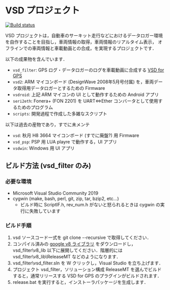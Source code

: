 VSD プロジェクト
======================
[![Build status](https://ci.appveyor.com/api/projects/status/5ggfucun3x6m8vt0/branch/master?svg=true)](https://ci.appveyor.com/project/YoshiNRT/vsd/branch/master)

VSD プロジェクトは，自動車のサーキット走行などにおけるデータロガー環境を自作することを目指し，車両情報の取得，車両情報のリアルタイム表示，
オフラインでの車両情報と車載動画との合成，を実現するプロジェクトです．

以下の成果物を含んでいます．  

* `vsd_filter`: GPS ログ・データロガーのログを車載動画に合成する [VSD for GPS](https://sites.google.com/site/vsdforgps/home/vsd-for-gps)
* `vsd2`: ARM マイコンボード (DesignWave 2008年5月号付属) を，車両データ取得用データロガーとするための Firmware
* `vsdroid`: 上記 ARM マイコンの UI として動作するための Android アプリ
* `seri2eth`: Fonera+ (FON 2201) を UART⇔Ether コンバータとして使用するためのプログラム
* `scripts`: 開発過程で作成した多雑なスクリプト

以下は過去の産物であり，すでに未メンテ

* `vsd`: 秋月 H8 3664 マイコンボード (すでに廃盤?) 用 Firmware
* `vsd_psp`: PSP 用 LUA playre で動作する，UI アプリ
* `vsdwin`: Windows 用 UI アプリ
 
ビルド方法 (vsd_filter のみ)
------
### 必要な環境 ###
* Microsoft Visual Studio Community 2019
* cygwin (make, bash, perl, git, zip, tar, bzip2, etc...)
  * ビルド時に ScriptIF.h, rev_num.h がないと怒られるときは cygwin の実行に失敗しています

### ビルド手順 ###
1. vsd ソースコード一式を git clone --recursive で取得してください．
1. コンパイル済みの [google v8 ライブラリ](https://github.com/yoshinrt/vsd/releases/download/release_r986/v8_lib_ReleaseMT.tbz) をダウンロードし，vsd_filter\v8_lib 以下に展開してください．階層的には vsd_filter\v8_lib\ReleaseMT などのようになります． 
1. vsd_filter\vsd_filter.sln を W クリックし，Visual Studio を立ち上げます．
1. プロジェクト vsd_filter，ソリューション構成 ReleaseMT を選んでビルドすると，通常リリースする VSD for GPS のプラグインがビルドされます．
1. release.bat を実行すると，インストーラパッケージを生成します．
